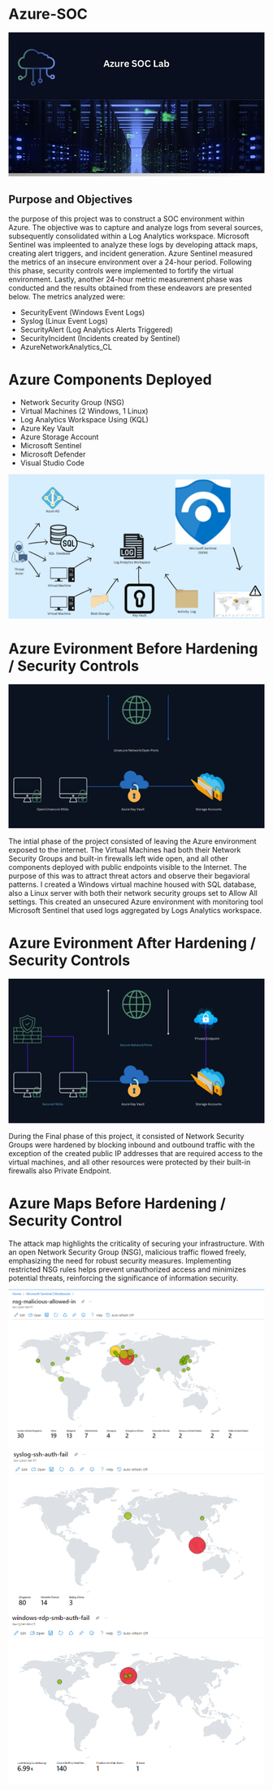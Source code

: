 # Azure-SOC


[![Azure Cloud Image cover](https://raw.githubusercontent.com/corieX/Azure-SOC/main/AzureImage.jpg)](https://raw.githubusercontent.com/corieX/Azure-SOC/main/AzureImage.jpg)

## Purpose and Objectives

the purpose of this project was to construct a SOC environment within Azure. The objective was to capture and analyze logs from several sources, subsequently consolidated within a Log Analytics workspace. Microsoft Sentinel was impleented to analyze these logs by developing attack maps, creating alert triggers, and incident generation. Azure Sentinel measured the metrics of an insecure environment over a 24-hour period. Following this phase, security controls were implemented to fortify the virtual environment. Lastly, another 24-hour metric measurement phase was conducted and the results obtained from these endeavors are presented below. The metrics analyzed were:

- SecurityEvent (Windows Event Logs)
- Syslog (Linux Event Logs)
- SecurityAlert (Log Analytics Alerts Triggered)
- SecurityIncident (Incidents created by Sentinel)
- AzureNetworkAnalytics_CL

# Azure Components Deployed

- Network Security Group (NSG)
- Virtual Machines (2 Windows, 1 Linux)
- Log Analytics Workspace Using (KQL)
- Azure Key Vault
- Azure Storage Account
- Microsoft Sentinel
- Microsoft Defender
- Visual Studio Code

![Azure Image 2](Azure%20image2.jpg)

# Azure Evironment Before Hardening / Security Controls
![Azure Image 3](3.jpg)

The intial phase of the project consisted of leaving the Azure environment exposed to the internet. The Virtual Machines had both their Network Security Groups and built-in firewalls left wide open, and all other components deployed with public endpoints visible to the Internet. The purpose of this was to attract threat actors and observe their begavioral patterns. I created a Windows virtual machine housed with SQL database, also  a Linux server with both their network security groups set to Allow All settings. This created an unsecured Azure environment with monitoring tool Microsoft Sentinel that used logs aggregated by Logs Analytics workspace.


# Azure Evironment After Hardening / Security Controls
![Azure Image 4](Azure%20image%20%283%29.jpg)

During the Final phase of this project, it consisted of Network Security Groups were hardened by blocking inbound and outbound traffic with the exception of the created public IP addresses that are required access to the virtual machines, and all other resources were protected by their built-in firewalls also Private Endpoint.

# Azure Maps Before Hardening / Security Control

The attack map highlights the criticality of securing your infrastructure. With an open Network Security Group (NSG), malicious traffic flowed freely, emphasizing the need for robust security measures. Implementing restricted NSG rules helps prevent unauthorized access and minimizes potential threats, reinforcing the significance of information security.

![Before NSG Malicious Allowed In](Before-nsg-malicious-allowed-in.PNG)
![Before syslog SSH Auth Fail](Before-syslog-ssh-auth-fail.PNG)
![Before Windows RDP SMB Auth Fail](Before-windows-rdp-smb-auth-fail.PNG)




